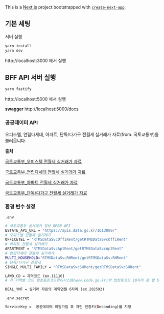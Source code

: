 This is a [Next.js](https://nextjs.org) project bootstrapped with [`create-next-app`](https://nextjs.org/docs/app/api-reference/cli/create-next-app).

## 기본 세팅

서버 실행

```bash
yarn install
yarn dev
```

http://localhost:3000 에서 실행

## BFF API 서버 실행

```bash
yarn fastify
```

http://localhost:5000 에서 실행

**swagger** http://localhost:5000/docs


### 공공데이터 API

오피스텔, 연립다세대, 아파트, 단독/다가구 전월세 실거래가 자료(from. 국토교통부)를 불러옵니다. 

**출처**

[국토교통부_오피스텔 전월세 실거래가 자료](https://www.data.go.kr/tcs/dss/selectApiDataDetailView.do?publicDataPk=15126475)

[국토교통부_연립다세대 전월세 실거래가 자료](https://www.data.go.kr/tcs/dss/selectApiDataDetailView.do?publicDataPk=15126473)

[국토교통부_아파트 전월세 실거래가 자료](https://www.data.go.kr/tcs/dss/selectApiDataDetailView.do?publicDataPk=15126474)

[국토교통부_단독/다가구 전월세 실거래가 자료](https://www.data.go.kr/tcs/dss/selectApiDataDetailView.do?publicDataPk=15126472)

### 환경 변수 설정

`.env`
```bash
# 국토교통부 실거래가 정보 OPEN API
ESTATE_API_URL = "https://apis.data.go.kr/1613000/"
# 오피스텔 전월세 실거래가
OFFICETEL = "RTMSDataSvcOffiRent/getRTMSDataSvcOffiRent"
# 아파트 전월세 실거래가
APARTMENT = "RTMSDataSvcAptRent/getRTMSDataSvcAptRent"
# 연립다세대 전월세 실거래가
MULTI_HOUSEHOLD="RTMSDataSvcRHRent/getRTMSDataSvcRHRent"
# 단독/다가구 전월세
SINGLE_MULTI_FAMILY = "RTMSDataSvcSHRent/getRTMSDataSvcSHRent"

LAWD_CD = 지역코드 (ex.11110)
# 각 지역별 코드 행정표준코드관리시스템(www.code.go.kr)의 법정동코드 10자리 중 앞 5자리

DEAL_YMF = 실거래 자료의 계약연월 6자리 (ex.202502)
```

`.env.secret`
```bash
ServiceKey =  공공데이터 회원가입 후 개인 인증키(Deconding)를 지정
```
